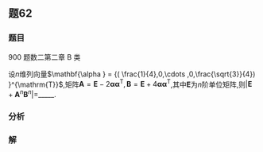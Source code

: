 ## 题62
### 题目
900 题数二第二章 B 类 

设$n$维列向量$\mathbf{\alpha } = {( \frac{1}{4},0,\cdots ,0,\frac{\sqrt{3}}{4}) }^{\mathrm{T}}$,矩阵$\mathbf{A} = \mathbf{E} - 2\mathbf{\alpha }{\mathbf{\alpha }}^{\mathrm{T}},\mathbf{B} = \mathbf{E} + 4\mathbf{\alpha }{\mathbf{\alpha }}^{\mathrm{T}}$,其中$\mathbf{E}$为$n$阶单位矩阵,则$| {\mathbf{E} + {\mathbf{A}}^{n}{\mathbf{B}}^{n}}|  =$_____.
### 分析

### 解